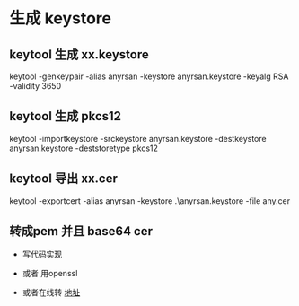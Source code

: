 # 生成 keystore 

 ## keytool 生成 xx.keystore
 
 keytool -genkeypair -alias anyrsan -keystore anyrsan.keystore -keyalg RSA -validity 3650   
 
 ##  keytool 生成 pkcs12
 
 keytool -importkeystore -srckeystore anyrsan.keystore -destkeystore anyrsan.keystore -deststoretype pkcs12 
 
 ## keytool 导出 xx.cer
 
 keytool  -exportcert -alias anyrsan -keystore .\anyrsan.keystore -file any.cer
 
 
 ## 转成pem 并且 base64 cer
 
 - 写代码实现 

 - 或者 用openssl  

 - 或者在线转  [地址](http://www.ssleye.com/jks_pkcs12.html)
 
 
